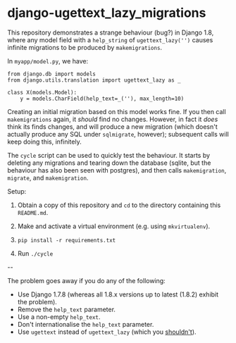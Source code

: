 # django-ugettext_lazy_migrations

This repository demonstrates a strange behaviour (bug?) in Django 1.8, where any model field with a `help_string` of `ugettext_lazy('')` causes infinite migrations to be produced by `makemigrations`.

In `myapp/model.py`, we have:

    from django.db import models
    from django.utils.translation import ugettext_lazy as _

    class X(models.Model):
        y = models.CharField(help_text=_(''), max_length=10)

Creating an initial migration based on this model works fine.  If you then call `makemigrations` again, it *should* find no changes.  However, in fact it *does* think its finds changes, and will produce a new migration (which doesn't actually produce any SQL under `sqlmigrate`, however); subsequent calls will keep doing this, infinitely.

The `cycle` script can be used to quickly test the behaviour.  It starts by deleting any migrations and tearing down the database (sqlite, but the behaviour has also been seen with postgres), and then calls `makemigration`, `migrate`, and `makemigration`.

Setup:

1. Obtain a copy of this repository and `cd` to the directory containing this `README.md`.

2. Make and activate a virtual environment (e.g. using `mkvirtualenv`).

3. `pip install -r requirements.txt`

4. Run `./cycle`

--

The problem goes away if you do any of the following:

* Use Django 1.7.8 (whereas all 1.8.x versions up to latest (1.8.2) exhibit the problem).
* Remove the `help_text` parameter.
* Use a non-empty `help_text`.
* Don't internationalise the `help_text` parameter.
* Use `ugettext` instead of `ugettext_lazy` (which you [shouldn't](https://docs.djangoproject.com/en/1.8/topics/i18n/translation/#lazy-translations)).
